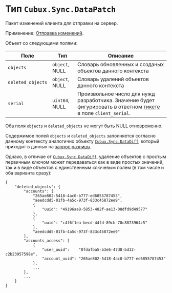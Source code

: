 Тип `Cubux.Sync.DataPatch`
==========================

Пакет изменений клиента для отправки на сервер.

Применение: [Отправка изменений][api-submit].

Объект со следующими полями:

Поле              | Тип            | Описание
----------------- | -------------- | --------
`objects`         | `object`, NULL | Словарь обновленных и созданых объектов данного контекста
`deleted_objects` | `object`, NULL | Словарь удалений объектов данного контекста
`serial`          | `uint64`, NULL | Произвольное число для нужд разработчика. Значение будет фигурировать в ответном [тикете][ticket] в поле `client_serial`.

Оба поля `objects` и `deleted_objects` не могут быть NULL отновременно.

Содержимое полей `objects` и `deleted_objects` заполняется согласно
данному контексту аналогично объекту
[`Cubux.Sync.DataDiff`][Cubux.Sync.DataDiff], который приходит в данных
на [запрос разницы][api-diff].

Однако, в отличае от [`Cubux.Sync.DataDiff`][Cubux.Sync.DataDiff],
удаление объектов с простым первичным ключом может передаваться как в
виде простых значений, так и в виде объектов с единственным ключевым
полем (в том числе и оба варианта сразу):

    {
        "deleted_objects": {
            "accounts": [
                "265ae802-5418-4ac0-b777-ed6855787453",
                "aeedcdd5-01fb-4a5c-973f-833c45872ee9",
                {
                    "uuid": "49196ae8-5853-482f-ae13-08dfd9d49577"
                },
                {
                    "uuid": "c4f6f1ea-becd-44fd-89cb-78c8873964c5"
                },
                "aeedcdd5-01fb-4a5c-973f-833c45872ee9"
            ],
            "accounts_access": [
                {
                    "user_uuid":    "0fdafba5-b3e6-47d8-bd12-c2b23957598e",
                    "account_uuid": "265ae802-5418-4ac0-b777-ed6855787453"
                },
                ...
            },
            ...
        }
    }



[api-diff]: ../../sync/api/diff.md
[api-submit]: ../../sync/api/submit.md
[ticket]: ticket.md
[Cubux.Sync.DataDiff]: data-diff.md
